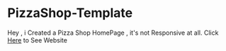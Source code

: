 # PizzaShop-Template
Hey , i Created a Pizza Shop HomePage , it's not Responsive at all. 
Click [Here](https://jaimin78.github.io/PizzaShop-Template/) to See Website 
